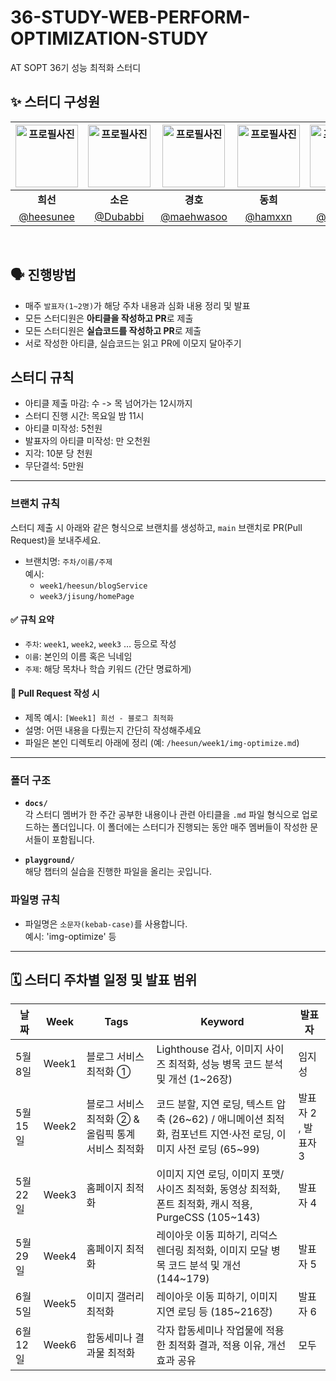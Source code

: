 # 36-STUDY-WEB-PERFORM-OPTIMIZATION-STUDY
AT SOPT 36기 성능 최적화 스터디

## ✨ 스터디 구성원
<div align="center">

| <img src="https://github.com/user-attachments/assets/519a4cec-467d-4e59-b09d-e2f1861622a0" width="100" alt="프로필사진"> | <img src="https://avatars.githubusercontent.com/u/148561299?v=4" width="100" alt="프로필사진"> | <img src="https://github.com/user-attachments/assets/ad88344c-28c7-45f2-a4ab-680ce1dc9f97" width="100" alt="프로필사진"> | <img src="https://github.com/user-attachments/assets/8b7dadb3-cf14-4109-a555-d667f9cf5b1a" width="100" alt="프로필사진"> | <img src="https://github.com/user-attachments/assets/84064830-d27a-4f6d-be98-5515a89215d6" width="100" alt="프로필사진"> | <img src="https://github.com/user-attachments/assets/03532813-4d0b-4d9a-9945-878e8ff89502" width="100" alt="프로필사진"> |
| :-------------------------------------------------------------------------------------------: | :-------------------------------------------------------------------------------------------: | :-------------------------------------------------------------------------------------------: | :-------------------------------------------------------------------------------------------: | :-------------------------------------------------------------------------------------------: | :-------------------------------------------------------------------------------------------: |
| <div align="center"><b>희선</b></div> | <div align="center"><b>소은</b></div> | <div align="center"><b>경호</b></div> | <div align="center"><b>동희</b></div> | <div align="center"><b>지성</b></div> | <div align="center"><b>재림</b></div> |
| [@heesunee](https://github.com/heesunee) | [@Dubabbi](https://github.com/Dubabbi) | [@maehwasoo](https://github.com/maehwasoo) | [@hamxxn](https://github.com/hamxxn) | [@jstar000](https://github.com/jstar000) | [@jllee000](https://github.com/jllee000) |

</div>

<br />


## 🗣 진행방법

- 매주 `발표자(1~2명)`가 해당 주차 내용과 심화 내용 정리 및 발표
- 모든 스터디원은 **아티클을 작성하고 PR**로 제출
- 모든 스터디원은 **실습코드를 작성하고 PR**로 제출
- 서로 작성한 아티클, 실습코드는 읽고 PR에 이모지 달아주기

## 스터디 규칙

- 아티클 제출 마감: 수 -> 목 넘어가는 12시까지
- 스터디 진행 시간: 목요일 밤 11시
- 아티클 미작성: 5천원
- 발표자의 아티클 미작성: 만 오천원
- 지각: 10분 당 천원
- 무단결석: 5만원

---


### 브랜치 규칙

스터디 제출 시 아래와 같은 형식으로 브랜치를 생성하고, `main` 브랜치로 PR(Pull Request)을 보내주세요.

- 브랜치명: `주차/이름/주제`  
  예시:  
  - `week1/heesun/blogService`  
  - `week3/jisung/homePage`

#### ✅ 규칙 요약
- `주차`: `week1`, `week2`, `week3` … 등으로 작성
- `이름`: 본인의 이름 혹은 닉네임
- `주제`: 해당 목차나 학습 키워드 (간단 명료하게)

#### 📝 Pull Request 작성 시
- 제목 예시: `[Week1] 희선 - 블로그 최적화`
- 설명: 어떤 내용을 다뤘는지 간단히 작성해주세요
- 파일은 본인 디렉토리 아래에 정리 (예: `/heesun/week1/img-optimize.md`)
---

### 폴더 구조

- **`docs/`**  
  각 스터디 멤버가 한 주간 공부한 내용이나 관련 아티클을 `.md` 파일 형식으로 업로드하는 폴더입니다. 이 폴더에는 스터디가 진행되는 동안 매주 멤버들이 작성한 문서들이 포함됩니다.

- **`playground/`**  
  해당 챕터의 실습을 진행한 파일을 올리는 곳입니다.

### 파일명 규칙

- 파일명은 `소문자(kebab-case)`를 사용합니다.  
  예시: 'img-optimize' 등

---

## 🗓️ 스터디 주차별 일정 및 발표 범위

| 날짜       | Week   | Tags                           | Keyword                                                                                      | 발표자          |
|------------|--------|--------------------------------|----------------------------------------------------------------------------------------------|-----------------|
| 5월 8일    | Week1  | 블로그 서비스 최적화 ①         | Lighthouse 검사, 이미지 사이즈 최적화, 성능 병목 코드 분석 및 개선               (1~26장)       | 임지성        |
| 5월 15일   | Week2  | 블로그 서비스 최적화 ② & 올림픽 통계 서비스 최적화 | 코드 분할, 지연 로딩, 텍스트 압축 (26~62) / 애니메이션 최적화, 컴포넌트 지연·사전 로딩, 이미지 사전 로딩 (65~99) | 발표자 2  , 발표자 3      |
| 5월 22일   | Week3  | 홈페이지 최적화                 | 이미지 지연 로딩, 이미지 포맷/사이즈 최적화, 동영상 최적화, 폰트 최적화, 캐시 적용, PurgeCSS (105~143)| 발표자 4        |
| 5월 29일   | Week4  | 홈페이지 최적화          | 레이아웃 이동 피하기, 리덕스 렌더링 최적화, 이미지 모달 병목 코드 분석 및 개선        (144~179)       | 발표자 5        |
| 6월 5일    | Week5  | 이미지 갤러리 최적화                |          레이아웃 이동 피하기, 이미지 지연 로딩 등 (185~216장)              | 발표자 6      |
| 6월 12일   | Week6  | 합동세미나 결과물 최적화         | 각자 합동세미나 작업물에 적용한 최적화 결과, 적용 이유, 개선 효과 공유                      | 모두            |

